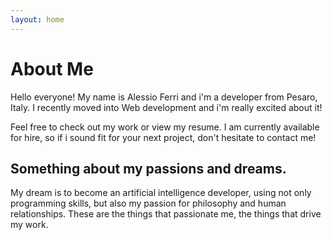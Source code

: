 ```yaml
---
layout: home
---
```

# About Me

Hello everyone! My name is Alessio Ferri and i'm a developer from Pesaro, Italy.
I recently moved into Web development and i'm really excited about it!

Feel free to check out my work or view my resume.
I am currently available for hire, so if i sound fit for your next project, don't hesitate to contact me!


## Something about my passions and dreams.
My dream is to become an artificial intelligence developer, using not only programming skills, but also my passion for philosophy and human relationships.
These are the things that passionate me, the things that drive my work.
